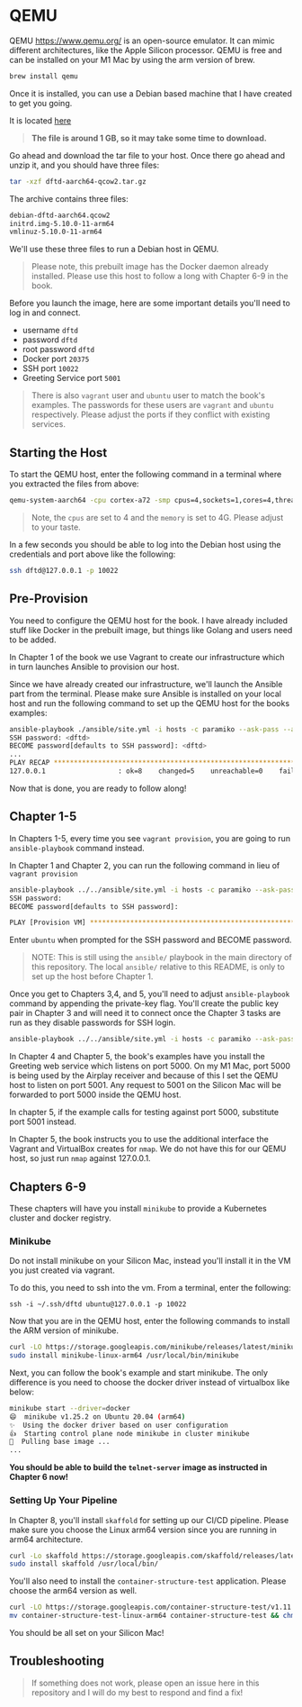 # QEMU

QEMU https://www.qemu.org/ is an open-source emulator. It can mimic different architectures, like the Apple Silicon processor. QEMU is free and can be installed on your M1 Mac by using the arm version of brew.

```bash
brew install qemu
```

Once it is installed, you can use a Debian based machine that I have created to get you going.

It is located [here](https://dftd-qemu.sfo3.digitaloceanspaces.com/dftd-aarch64-qcow2.tar.gz)

> __The file is around 1 GB, so it may take some time to download.__

Go ahead and download the tar file to your host. Once there go ahead and unzip it, and you should have three files:

```bash
tar -xzf dftd-aarch64-qcow2.tar.gz
```

The archive contains three files:

```bash
debian-dftd-aarch64.qcow2
initrd.img-5.10.0-11-arm64
vmlinuz-5.10.0-11-arm64
```

We'll use these three files to run a Debian host in QEMU.

> Please note, this prebuilt image has the Docker daemon already installed.
> Please use this host to follow a long with Chapter 6-9 in the book.

Before you launch the image, here are some important details you'll need to log in and connect.

* username `dftd`
* password `dftd`
* root password `dftd`
* Docker port `20375`
* SSH port `10022`
* Greeting Service port `5001`

> There is also `vagrant` user and `ubuntu` user to match the book's examples. The passwords for these users are `vagrant` and `ubuntu` respectively.
> Please adjust the ports if they conflict with existing services.

## Starting the Host

To start the QEMU host, enter the following command in a terminal where you extracted the files from above:

```bash
qemu-system-aarch64 -cpu cortex-a72 -smp cpus=4,sockets=1,cores=4,threads=1 -machine virt,highmem=off -accel hvf -accel tcg,tb-size=2048 -m 4G -initrd initrd.img-5.10.0-11-arm64 -kernel vmlinuz-5.10.0-11-arm64 -append "root=/dev/vda2 console=ttyAMA0" -drive if=virtio,file=debian-dftd-aarch64.qcow2,format=qcow2,id=hd -net user,hostfwd=tcp::10022-:22,hostfwd=tcp::20375-:2375,hostfwd=tcp::5001-:5000 -net nic -device intel-hda -device hda-duplex -nographic
```

> Note, the `cpus` are set to 4 and the `memory` is set to 4G. Please adjust to your taste.

In a few seconds you should be able to log into the Debian host using the credentials and port above like the following:

```bash
ssh dftd@127.0.0.1 -p 10022
```

## Pre-Provision

You need to configure the QEMU host for the book. I have already included stuff like Docker in the prebuilt image, but things like Golang and users need to be added.

In Chapter 1 of the book we use Vagrant to create our infrastructure which in turn launches Ansible to provision our host.

Since we have already created our infrastructure, we'll launch the Ansible part from the terminal. Please make sure Ansible is installed on your local host and run the following command to set up the QEMU host for the books examples:

```bash
ansible-playbook ./ansible/site.yml -i hosts -c paramiko --ask-pass --ask-become-pass -u dftd
SSH password: <dftd>
BECOME password[defaults to SSH password]: <dftd>
...
PLAY RECAP ********************************************************************************************************************************************************************************************************************************************************************
127.0.0.1                  : ok=8    changed=5    unreachable=0    failed=0    skipped=0    rescued=0    ignored=0
```

Now that is done, you are ready to follow along!

## Chapter 1-5

In Chapters 1-5, every time you see `vagrant provision`, you are going to run `ansible-playbook` command instead.

In Chapter 1 and Chapter 2, you can run the following command in lieu of `vagrant provision`

```bash
ansible-playbook ../../ansible/site.yml -i hosts -c paramiko --ask-pass --ask-become-pass -u ubuntu
SSH password:
BECOME password[defaults to SSH password]:

PLAY [Provision VM] **************************************************************************************************************************************
```

Enter `ubuntu` when prompted for the SSH password and BECOME password.

> NOTE: This is still using the `ansible/` playbook in the main directory of this repository. The local `ansible/` relative to this README, is only to set up the host before Chapter 1.

Once you get to Chapters 3,4, and 5, you'll need to adjust `ansible-playbook` command by appending the private-key flag. You'll create the public key pair in Chapter 3 and will need it to connect once the Chapter 3 tasks are run as they disable passwords for SSH login.

```bash
ansible-playbook ../../ansible/site.yml -i hosts -c paramiko --ask-pass --ask-become-pass -u ubuntu --private-key ~/.ssh/dftd
```

In Chapter 4 and Chapter 5, the book's examples have you install the Greeting web service which listens on port 5000. On my M1 Mac, port 5000 is being used by the Airplay receiver and because of this I set the QEMU host to listen on port 5001. Any request to 5001 on the Silicon Mac will be forwarded to port 5000 inside the QEMU host.

In chapter 5, if the example calls for testing against port 5000, substitute port 5001 instead.

In Chapter 5, the book instructs you to use the additional interface the Vagrant and VirtualBox creates for `nmap`.
We do not have this for our QEMU host, so just run `nmap` against 127.0.0.1.

## Chapters 6-9

These chapters will have you install `minikube` to provide a Kubernetes cluster and docker registry.

### Minikube

Do not install minikube on your Silicon Mac, instead you'll install it in the VM you just created via vagrant.

To do this, you need to ssh into the vm. From a terminal, enter the following:

`ssh -i ~/.ssh/dftd ubuntu@127.0.0.1 -p 10022`

Now that you are in the QEMU host, enter the following commands to install the ARM version of minikube.

```bash
curl -LO https://storage.googleapis.com/minikube/releases/latest/minikube-linux-arm64
sudo install minikube-linux-arm64 /usr/local/bin/minikube
```

Next, you can follow the book's example and start minikube. The only difference is you need to choose the docker driver instead of virtualbox like below:

```bash
minikube start --driver=docker
😄  minikube v1.25.2 on Ubuntu 20.04 (arm64)
✨  Using the docker driver based on user configuration
👍  Starting control plane node minikube in cluster minikube
🚜  Pulling base image ...
...
```


__You should be able to build the `telnet-server` image as instructed in Chapter 6 now!__

### Setting Up Your Pipeline

In Chapter 8, you'll install `skaffold` for setting up our CI/CD pipeline.
Please make sure you choose the Linux arm64 version since you are running in arm64 architecture.

```bash
curl -Lo skaffold https://storage.googleapis.com/skaffold/releases/latest/skaffold-linux-arm64 && \
sudo install skaffold /usr/local/bin/
```

You'll also need to install the `container-structure-test` application. Please choose the arm64 version as well.

```bash
curl -LO https://storage.googleapis.com/container-structure-test/v1.11.0/container-structure-test-linux-arm64 && \
mv container-structure-test-linux-arm64 container-structure-test && chmod +x container-structure-test && sudo mv container-structure-test /usr/local/bin/
```

You should be all set on your Silicon Mac!

## Troubleshooting

> If something does not work, please open an issue here in this repository and I will do my best to respond and find a fix!
